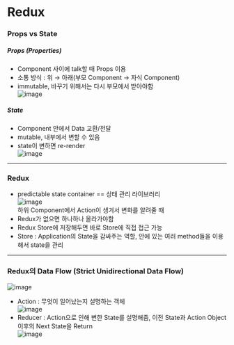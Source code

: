 # Redux

### Props vs State
##### Props (Properties)
- Component 사이에 talk할 때 Props 이용
- 소통 방식 : 위 → 아래(부모 Component → 자식 Component)
- immutable, 바꾸기 위해서는 다시 부모에서 받아야함  
![image](https://user-images.githubusercontent.com/46713032/90952027-19139900-e49b-11ea-855e-07cefbe62bd7.png)  

##### State
- Component 안에서 Data 교환/전달
- mutable, 내부에서 변할 수 있음
- state이 변하면 re-render  
![image](https://user-images.githubusercontent.com/46713032/90952030-22046a80-e49b-11ea-8101-dc3227210286.png)  

* * * 

### Redux
- predictable state container == 상태 관리 라이브러리  
![image](https://user-images.githubusercontent.com/46713032/90952056-60018e80-e49b-11ea-8372-e96d37393813.png)  
하위 Component에서 Action이 생겨서 변화를 알려줄 때
- Redux가 없으면 하나하나 올라가야함
- Redux Store에 저장해두면 바로 Store에 직접 접근 가능
- Store : Application의 State을 감싸주는 역할, 안에 있는 여러 method들을 이용해서 state을 관리  

* * * 

### Redux의 Data Flow (Strict Unidirectional Data Flow)
![image](https://user-images.githubusercontent.com/46713032/90952151-4c0a5c80-e49c-11ea-9305-59634c16d814.png)  
- Action : 무엇이 일어났는지 설명하는 객체  
![image](https://user-images.githubusercontent.com/46713032/90952175-78be7400-e49c-11ea-8b44-7492a80945a2.png)  
- Reducer : Action으로 인해 변한 State를 설명해줌, 이전 State과 Action Object 이후의 Next State을 Return  
![image](https://user-images.githubusercontent.com/46713032/90952185-925fbb80-e49c-11ea-8f47-3247a1075c21.png)
